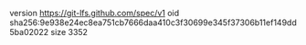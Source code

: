 version https://git-lfs.github.com/spec/v1
oid sha256:9e938e24ec8ea751cb7666daa410c3f30699e345f37306b11ef149dd5ba02022
size 3352
